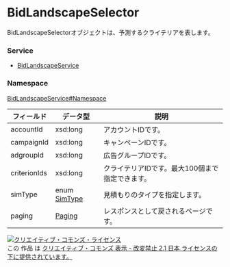 # BidLandscapeSelector
BidLandscapeSelectorオブジェクトは、予測するクライテリアを表します。
### Service
+ [BidLandscapeService](../../services/BidLandscapeService.md)

### Namespace
[BidLandscapeService#Namespace](../../services/BidLandscapeService.md#namespace)

| フィールド | データ型 | 説明 |
|---|---|---|
| accountId| xsd:long| アカウントIDです。 |
| campaignId| xsd:long| キャンペーンIDです。 |
| adgroupId| xsd:long| 広告グループIDです。 |
| criterionIds| xsd:long| クライテリアIDです。最大100個まで指定できます。 |
| simType|enum <a href="SimType.md">SimType</a> | 見積もりのタイプを指定します。 |
| paging| <a href="../Common/Paging.md">Paging</a>| レスポンスとして戻されるページです。 |

<a rel="license" href="http://creativecommons.org/licenses/by-nd/2.1/jp/"><img alt="クリエイティブ・コモンズ・ライセンス" style="border-width:0" src="https://i.creativecommons.org/l/by-nd/2.1/jp/88x31.png" /></a><br />この 作品 は <a rel="license" href="http://creativecommons.org/licenses/by-nd/2.1/jp/">クリエイティブ・コモンズ 表示 - 改変禁止 2.1 日本 ライセンスの下に提供されています。</a>
